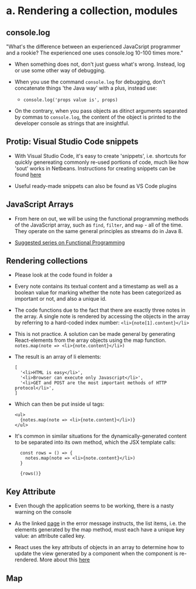 # a. Rendering a collection, modules

## console.log
"What's the difference between an experienced JavaCsript programmer and a rookie? The experienced one uses console.log 10-100 times more."

- When something does not, don't just guess what's wrong. Instead, log or use some other way of debugging.

- When you use the command `console.log` for debugging, don't concatenate things 'the Java way' with a plus, instead use:
  - `console.log('props value is', props)`

- On the contrary, when you pass objects as ditinct arguments separated by commas to `console.log`, the content of the object is printed to the developer console as strings that are insightful.

## Protip: Visual Studio Code snippets
- With Visual Studio Code, it's easy to create 'snippets', i.e. shortcuts for quickly genereating commonly re-used portions of code, much like how 'sout' works in Netbeans. Instructions for creating snippets can be found [here](https://code.visualstudio.com/docs/editor/userdefinedsnippets#_creating-your-own-snippets)

- Useful ready-made snippets can also be found as VS Code plugins

## JavaScript Arrays
- From here on out, we will be using the functional programming methods of the JavaScript array, such as `find`, `filter`, and `map` - all of the time. They operate on the same general principles as streams do in Java 8.

- [Suggested series on Functional Programming](https://www.youtube.com/playlist?list=PL0zVEGEvSaeEd9hlmCXrk5yUyqUag-n84)

## Rendering collections
* Please look at the code found in folder a

- Every note contains its textual content and a timestamp as well as a boolean value for marking whether the note has been categorized as important or not, and also a unique id.

- The code functions due to the fact that there are exactly three notes in the array. A single note is rendered by accessing the objects in the array by referring to a hard-coded index number:
    `<li>{note[1].content}</li>`

- This is not practice. A solution can be made general by generating React-elements from the array objects using the map function.
    `notes.map(note => <li>{note.content}</li>)`

- The result is an array of li elements:
    ```
    [
      '<li>HTML is easy</li>',
      '<li>Browser can execute only Javascript</li>',
      '<li>GET and POST are the most important methods of HTTP protocol</li>',
    ]
    ```

- Which can then be put inside ul tags:
    ```
    <ul>
      {notes.map(note => <li>{note.content}</li>)}
    </ul>
    ```

- It's common in similar situations for the dynamically-generated content to be separated into its own method, which the JSX template calls:
    ```
      const rows = () => {
        notes.map(note => <li>{note.content}</li>)
      }

      {rows()}
    ```

## Key Attribute
- Even though the application seems to be working, there is a nasty warning on the console

- As the linked [page](https://reactjs.org/docs/lists-and-keys.html#keys) in the error message instructs, the list items, i.e. the elements generated by the map method, must each have a unique key value: an attribute called key.

- React uses the key attributs of objects in an array to determine how to update the view generated by a component when the component is re-rendered. More about this [here](https://reactjs.org/docs/reconciliation.html#recursing-on-children)

## Map